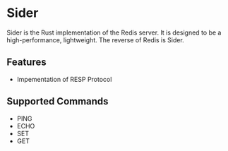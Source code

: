 # Sider
Sider is the Rust implementation of the Redis server. It is designed to be a high-performance, lightweight. The reverse of Redis is Sider. 

## Features
- Impementation of RESP Protocol


## Supported Commands
- PING
- ECHO
- SET
- GET